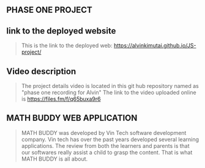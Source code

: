 ## PHASE ONE PROJECT ##

## link to the deployed website ##

> This is the link to the deployed web: https://alvinkimutai.github.io/JS-project/

## Video description ##

> The project details video is located in this git hub repository named as "phase one recording for Alvin"
> The link to the video uploaded online is https://files.fm/f/q65buxa9r6

## MATH BUDDY WEB APPLICATION ##

>MATH BUDDY was developed by Vin Tech software development company. Vin tech has over the past years developed several learning applications. The review from both the learners and parents is that our softwares really assist a child to grasp the content. That is what MATH BUDDY is all about.

